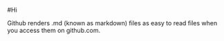 #Hi

Github renders .md (known as markdown) files as easy to read files when you access them on github.com.
